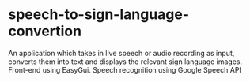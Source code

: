 # speech-to-sign-language-convertion
An application which takes in live speech or audio recording as input, converts them into text and displays the relevant sign language images.
Front-end using EasyGui. Speech recognition using Google Speech API
